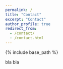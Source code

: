 ```yaml
---
permalink: /
title: "Contact"
excerpt: "Contact"
author_profile: true
redirect_from: 
  - /contact/
  - /contact.html
---
```


{% include base_path %}
 
 bla bla
 
 
